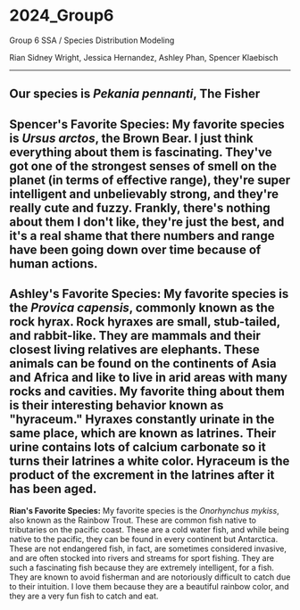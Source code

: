 # 2024_Group6
Group 6 SSA / Species Distribution Modeling

Rian Sidney Wright, Jessica Hernandez, Ashley Phan, Spencer Klaebisch

---
Our species is *Pekania pennanti*, The Fisher
---
**Spencer's Favorite Species:** My favorite species is *Ursus arctos*, the Brown Bear. I just think everything about them is fascinating. They've got one of the strongest senses of smell on the planet (in terms of effective range), they're super intelligent and unbelievably strong, and they're really cute and fuzzy. Frankly, there's nothing about them I don't like, they're just the best, and it's a real shame that there numbers and range have been going down over time because of human actions.
---
**Ashley's Favorite Species:** My favorite species is the *Provica capensis*, commonly known as the rock hyrax. Rock hyraxes are small, stub-tailed, and rabbit-like. They are mammals and their closest living relatives are elephants. These animals can be found on the continents of Asia and Africa and like to live in arid areas with many rocks and cavities. My favorite thing about them is their interesting behavior known as "hyraceum." Hyraxes constantly urinate in the same place, which are known as latrines. Their urine contains lots of calcium carbonate so it turns their latrines a white color. Hyraceum is the product of the excrement in the latrines after it has been aged. 
---
**Rian's Favorite Species:** My favorite species is the *Onorhynchus mykiss*, also known as the Rainbow Trout. These are common fish native to tributaries on the pacific coast. These are a cold water fish, and while being native to the pacific, they can be found in every continent but Antarctica. These are not endangered fish, in fact, are sometimes considered invasive, and are often stocked into rivers and streams for sport fishing. They are such a fascinating fish because they are extremely intelligent, for a fish. They are known to avoid fisherman and are notoriously difficult to catch due to their intuition. I love them because they are a beautiful rainbow color, and they are a very fun fish to catch and eat. 